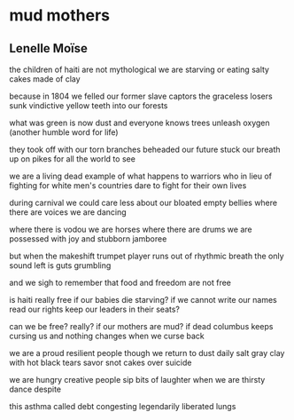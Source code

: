 # mud mothers
## Lenelle Moïse
the children of haiti
are not mythological
we are starving
or eating salty cakes
made of clay

because in 1804 we felled
our former slave captors
the graceless losers sunk
vindictive yellow
teeth into our forests


what was green is now
dust and everyone knows
trees unleash oxygen
(another humble word
for life)

they took off
with our torn branches
beheaded our future
stuck our breath up on pikes
for all the world to see

we are a living dead example
of what happens to warriors who
in lieu of fighting for white men's countries
dare to fight
for their own lives

during carnival
we could care less
about our bloated empty bellies
where there are voices
we are dancing

where there is vodou
we are horses
where there are drums
we are possessed
with joy and stubborn jamboree

but when the makeshift
trumpet player
runs out of rhythmic breath
the only sound left is
guts grumbling

and we sigh
to remember
that food
and freedom
are not free

is haiti really free
if our babies die starving?
if we cannot write our names
read our rights keep
our leaders in their seats?

can we be free? really?
if our mothers are mud? if dead
columbus keeps cursing us
and nothing changes
when we curse back

we are a proud resilient people
though we return to dust daily
salt gray clay with hot black tears
savor snot cakes
over suicide

we are hungry
creative people
sip bits of laughter
when we are thirsty
dance despite

this asthma
called debt
congesting
legendarily liberated
lungs
